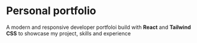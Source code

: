 # Personal portfolio
A modern and responsive developer portfoloi build with **React** and **Tailwind CSS** to showcase my project, skills and experience
